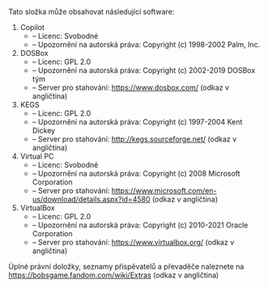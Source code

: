 ﻿Tato složka může obsahovat následující software:

1. Copilot
   - – Licenc: Svobodné
   - – Upozornění na autorská práva: Copyright (c) 1998-2002 Palm, Inc.
2. DOSBox
   - – Licenc: GPL 2.0
   - – Upozornění na autorská práva: Copyright (c) 2002-2019 DOSBox tým
   - – Server pro stahování: https://www.dosbox.com/ (odkaz v angličtina)
3. KEGS
   - – Licenc: GPL 2.0
   - – Upozornění na autorská práva: Copyright (c) 1997-2004 Kent Dickey
   - – Server pro stahování: http://kegs.sourceforge.net/ (odkaz v angličtina)
4. Virtual PC
   - – Licenc: Svobodné
   - – Upozornění na autorská práva: Copyright (c) 2008 Microsoft Corporation
   - – Server pro stahování: https://www.microsoft.com/en-us/download/details.aspx?id=4580 (odkaz v angličtina)
5. VirtualBox
   - – Licenc: GPL 2.0
   - – Upozornění na autorská práva: Copyright (c) 2010-2021 Oracle Corporation
   - – Server pro stahování: https://www.virtualbox.org/ (odkaz v angličtina)

Úplné právní doložky, seznamy přispěvatelů a převaděče naleznete na https://bobsgame.fandom.com/wiki/Extras (odkaz v angličtina)

